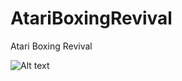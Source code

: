 # AtariBoxingRevival
Atari Boxing Revival

![Alt text](AtariBoxing/Runplay/20181122_103722.gif?raw=true "Title")
